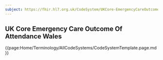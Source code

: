 ```yaml
---
subject: https://fhir.hl7.org.uk/CodeSystem/UKCore-EmergencyCareOutcomeOfAttendanceWales
---
```

## UK Core Emergency Care Outcome Of Attendance Wales

{{page:Home/Terminology/AllCodeSystems/CodeSystemTemplate.page.md}}